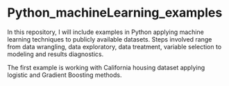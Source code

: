 # Python_machineLearning_examples

In this repository, I will include examples in Python applying machine learning techniques to publicly available datasets. Steps involved range from data wrangling, data exploratory, data treatment, variable selection to modeling and results diagnostics. 

The first example is working with California housing dataset applying logistic and Gradient Boosting methods.
